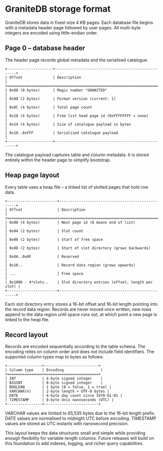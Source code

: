 # GraniteDB storage format

GraniteDB stores data in fixed-size 4 KB pages. Each database file begins with a metadata header page followed by user pages. All multi-byte integers are encoded using little-endian order.

## Page 0 – database header

The header page records global metadata and the serialised catalogue.

```
+---------------------+----------------------------------------------------+
| Offset              | Description                                        |
+=====================+====================================================+
| 0x00 (8 bytes)      | Magic number "GRANITED"                             |
| 0x08 (2 bytes)      | Format version (current: 1)                         |
| 0x0C (4 bytes)      | Total page count                                    |
| 0x10 (4 bytes)      | Free list head page id (0xFFFFFFFF = none)         |
| 0x14 (4 bytes)      | Size of catalogue payload in bytes                 |
| 0x18..0xFFF         | Serialised catalogue payload                       |
+---------------------+----------------------------------------------------+
```

The catalogue payload captures table and column metadata. It is stored entirely within the header page to simplify bootstrap.

## Heap page layout

Every table uses a heap file – a linked list of slotted pages that hold row data.

```
+-----------------------+--------------------------------------------------+
| Offset                | Description                                      |
+=======================+==================================================+
| 0x00 (4 bytes)        | Next page id (0 means end of list)               |
| 0x04 (2 bytes)        | Slot count                                       |
| 0x06 (2 bytes)        | Start of free space                              |
| 0x08 (2 bytes)        | Start of slot directory (grows backwards)        |
| 0x0A..0x0F            | Reserved                                         |
| 0x10..                | Record data region (grows upwards)               |
| ...                   | Free space                                       |
| 0x1000 - 4*slots..    | Slot directory entries (offset, length per slot) |
+-----------------------+--------------------------------------------------+
```

Each slot directory entry stores a 16-bit offset and 16-bit length pointing into the record data region. Records are never moved once written; new rows append to the data region until space runs out, at which point a new page is linked to the heap file.

## Record layout

Records are encoded sequentially according to the table schema. The encoding relies on column order and does not include field identifiers. The supported column types map to bytes as follows:

```
+----------------+-------------------------+
| Column type    | Encoding                 |
+================+=========================+
| INT            | 4-byte signed integer    |
| BIGINT         | 8-byte signed integer    |
| BOOLEAN        | 1 byte (0 = false, 1 = true) |
| VARCHAR(n)     | 2-byte length + UTF-8 bytes |
| DATE           | 4-byte day count since 1970-01-01 |
| TIMESTAMP      | 8-byte Unix nanoseconds (UTC) |
+----------------+-------------------------+
```

VARCHAR values are limited to 65,535 bytes due to the 16-bit length prefix. DATE values are normalised to midnight UTC before encoding. TIMESTAMP values are stored as UTC instants with nanosecond precision.

This layout keeps the data structures small and simple while providing enough flexibility for variable-length columns. Future releases will build on this foundation to add indexes, logging, and richer query capabilities.
